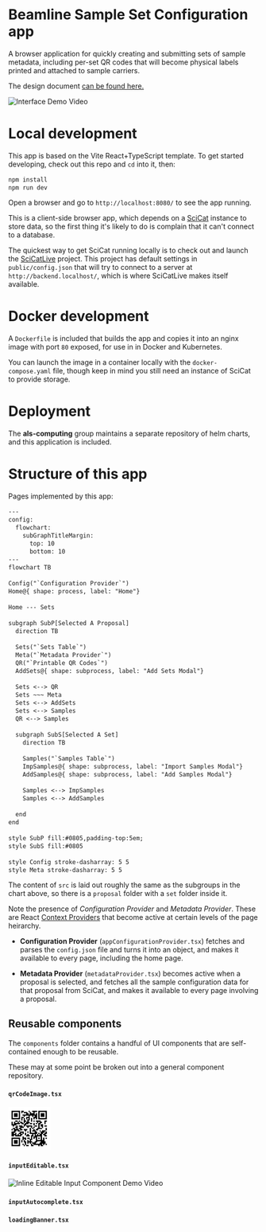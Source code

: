 # Beamline Sample Set Configuration app

A browser application for quickly creating and submitting sets of sample metadata, including per-set QR codes that will become physical labels printed and attached to sample carriers.

The design document <a href="https://github.com/als-computing/software_requirements/blob/main/docs/sample_metadata_input_app/index.md">can be found here.</a>

![Interface Demo Video](https://github.com/user-attachments/assets/4e5b5b65-0226-46c3-a1e7-af781cbadd49)

# Local development

This app is based on the Vite React+TypeScript template.  To get started developing, check out this repo and `cd` into it, then:

```
npm install
npm run dev
```
Open a browser and go to `http://localhost:8080/` to see the app running.

This is a client-side browser app, which depends on a <a href="https://github.com/SciCatProject">SciCat</a> instance to store data, so the first thing it's likely to do is complain that it can't connect to a database.

The quickest way to get SciCat running locally is to check out and launch the <a href="https://github.com/SciCatProject/scicatlive">SciCatLive</a> project.  This project has default settings in `public/config.json` that will try to connect to a server at `http://backend.localhost/`, which is where SciCatLive makes itself available.

# Docker development

A `Dockerfile` is included that builds the app and copies it into an nginx image with port `80` exposed, for use in in Docker and Kubernetes.

You can launch the image in a container locally with the `docker-compose.yaml` file, though keep in mind you still need an instance of SciCat to provide storage.

# Deployment

The **als-computing** group maintains a separate repository of helm charts, and this application is included.

# Structure of this app

Pages implemented by this app:

```mermaid
---
config:
  flowchart:
    subGraphTitleMargin:
      top: 10
      bottom: 10
---
flowchart TB

Config("`Configuration Provider`")
Home@{ shape: process, label: "Home"}

Home --- Sets

subgraph SubP[Selected A Proposal]
  direction TB

  Sets("`Sets Table`")
  Meta("`Metadata Provider`")
  QR("`Printable QR Codes`")
  AddSets@{ shape: subprocess, label: "Add Sets Modal"}

  Sets <--> QR
  Sets ~~~ Meta
  Sets <--> AddSets
  Sets <--> Samples
  QR <--> Samples

  subgraph SubS[Selected A Set]
    direction TB

    Samples("`Samples Table`")
    ImpSamples@{ shape: subprocess, label: "Import Samples Modal"}
    AddSamples@{ shape: subprocess, label: "Add Samples Modal"}

    Samples <--> ImpSamples
    Samples <--> AddSamples

  end
end

style SubP fill:#0805,padding-top:5em;
style SubS fill:#0805

style Config stroke-dasharray: 5 5
style Meta stroke-dasharray: 5 5

```

The content of `src` is laid out roughly the same as the subgroups in the chart above, so there is a `proposal` folder with a `set` folder inside it.

Note the presence of *Configuration Provider* and *Metadata Provider*.  These are React <a href="https://react.dev/learn/passing-data-deeply-with-context">Context Providers</a> that become active at certain levels of the page heirarchy.

* **Configuration Provider** (`appConfigurationProvider.tsx`) fetches and parses the `config.json` file and turns it into an object, and makes it available to every page, including the home page.

* **Metadata Provider** (`metadataProvider.tsx`) becomes active when a proposal is selected, and fetches all the sample configuration data for that proposal from SciCat, and makes it available to every page involving a proposal.

## Reusable components

The `components` folder contains a handful of UI components that are self-contained enough to be reusable.

These may at some point be broken out into a general component repository.


#### `qrCodeImage.tsx`

<img src="docs/qr_code_example.png" />

#### `inputEditable.tsx`

![Inline Editable Input Component Demo Video](https://github.com/user-attachments/assets/78befb1a-0ff6-4274-bfba-87c8fc383408)

#### `inputAutocomplete.tsx`


#### `loadingBanner.tsx`


